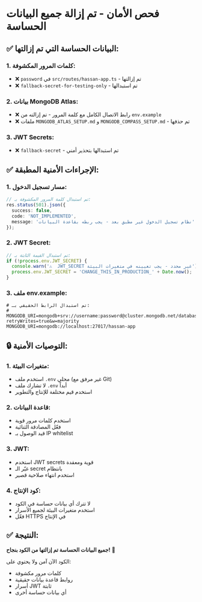 # فحص الأمان - تم إزالة جميع البيانات الحساسة

## ✅ البيانات الحساسة التي تم إزالتها:

### 1. كلمات المرور المكشوفة:
- ❌ `password` في `src/routes/hassan-app.ts` - تم إزالتها
- ❌ `fallback-secret-for-testing-only` - تم استبدالها

### 2. بيانات MongoDB Atlas:
- ❌ رابط الاتصال الكامل مع كلمة المرور - تم إزالته من `env.example`
- ❌ ملفات `MONGODB_ATLAS_SETUP.md` و `MONGODB_COMPASS_SETUP.md` - تم حذفها

### 3. JWT Secrets:
- ❌ `fallback-secret` - تم استبدالها بتحذير أمني

## ✅ الإجراءات الأمنية المطبقة:

### 1. مسار تسجيل الدخول:
```typescript
// تم استبدال كلمة المرور المكشوفة بـ:
res.status(501).json({
  success: false,
  code: 'NOT_IMPLEMENTED',
  message: 'نظام تسجيل الدخول غير مطبق بعد - يجب ربطه بقاعدة البيانات'
});
```

### 2. JWT Secret:
```typescript
// تم استبدال القيمة الثابتة بـ:
if (!process.env.JWT_SECRET) {
  console.warn('⚠️  JWT_SECRET غير محدد - يجب تعيينه في متغيرات البيئة');
  process.env.JWT_SECRET = 'CHANGE_THIS_IN_PRODUCTION_' + Date.now();
}
```

### 3. ملف env.example:
```env
# تم استبدال الرابط الحقيقي بـ:
# MONGODB_URI=mongodb+srv://username:password@cluster.mongodb.net/database?retryWrites=true&w=majority
MONGODB_URI=mongodb://localhost:27017/hassan-app
```

## 🔒 التوصيات الأمنية:

### 1. متغيرات البيئة:
- استخدم ملف `.env` محلي (غير مرفق مع Git)
- لا تشارك ملف `.env` أبداً
- استخدم قيم مختلفة للإنتاج والتطوير

### 2. قاعدة البيانات:
- استخدم كلمات مرور قوية
- فعّل المصادقة الثنائية
- قيد الوصول بـ IP whitelist

### 3. JWT:
- استخدم JWT secrets قوية ومعقدة
- غيّر الـ secret بانتظام
- استخدم انتهاء صلاحية قصير

### 4. كود الإنتاج:
- لا تترك أي بيانات حساسة في الكود
- استخدم متغيرات البيئة لجميع الأسرار
- فعّل HTTPS في الإنتاج

## ✅ النتيجة:
**جميع البيانات الحساسة تم إزالتها من الكود بنجاح!** 🎉

الكود الآن آمن ولا يحتوي على:
- كلمات مرور مكشوفة
- روابط قاعدة بيانات حقيقية
- أسرار JWT ثابتة
- أي بيانات حساسة أخرى
